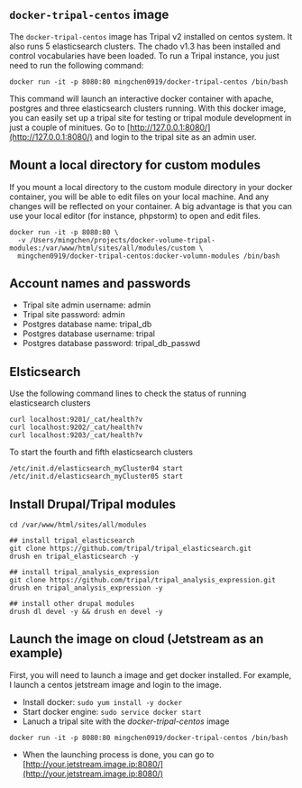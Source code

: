 ## `docker-tripal-centos` image

The `docker-tripal-centos` image has Tripal v2 installed on centos system. It
also runs 5 elasticsearch clusters. The chado v1.3 has been installed and
control vocabularies have been loaded. To run a Tripal instance, you just need
to run the following command:

```
docker run -it -p 8080:80 mingchen0919/docker-tripal-centos /bin/bash
```

This command will launch an interactive docker container with apache, postgres
and three elasticsearch clusters running. With this docker image, you can easily 
set up a tripal site for testing or tripal module development in just a couple
of minitues. Go to [http://127.0.0.1:8080/](http://127.0.0.1:8080/) and login
to the tripal site as an admin user.

## Mount a local directory for custom modules

If you mount a local directory to the custom module directory in your docker container,
you will be able to edit files on your local machine. And any changes will be reflected
on your container. A big advantage is that you can use your local editor (for instance, phpstorm) 
to open and edit files.

```
docker run -it -p 8080:80 \
  -v /Users/mingchen/projects/docker-volume-tripal-modules:/var/www/html/sites/all/modules/custom \
  mingchen0919/docker-tripal-centos:docker-volumn-modules /bin/bash
```

## Account names and passwords

* Tripal site admin username: admin
* Tripal site password: admin
* Postgres database name: tripal_db
* Postgres database username: tripal
* Postgres database password: tripal_db_passwd

## Elsticsearch

Use the following command lines to check the status of running elasticsearch
clusters

```
curl localhost:9201/_cat/health?v
curl localhost:9202/_cat/health?v
curl localhost:9203/_cat/health?v
```

To start the fourth and fifth elasticsearch clusters

```
/etc/init.d/elasticsearch_myCluster04 start
/etc/init.d/elasticsearch_myCluster05 start
```

## Install Drupal/Tripal modules

```
cd /var/www/html/sites/all/modules

## install tripal_elasticsearch
git clone https://github.com/tripal/tripal_elasticsearch.git
drush en tripal_elasticsearch -y

## install tripal_analysis_expression
git clone https://github.com/tripal/tripal_analysis_expression.git
drush en tripal_analysis_expression -y

## install other drupal modules
drush dl devel -y && drush en devel -y
```

## Launch the image on cloud (Jetstream as an example)

First, you will need to launch a image and get docker installed. For example,
I launch a centos jetstream image and login to the image.

* Install docker: `sudo yum install -y docker`
* Start docker engine: `sudo service docker start`
* Lanuch a tripal site with the *docker-tripal-centos* image

```
docker run -it -p 8080:80 mingchen0919/docker-tripal-centos /bin/bash
```

* When the launching process is done, you can go to [http://your.jetstream.image.ip:8080/](http://your.jetstream.image.ip:8080/)
